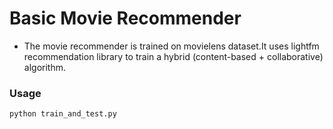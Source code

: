# Basic Movie Recommender
* The movie recommender is trained on movielens dataset.It uses lightfm recommendation library to train a hybrid (content-based + collaborative) algorithm.

### Usage 
`python train_and_test.py`